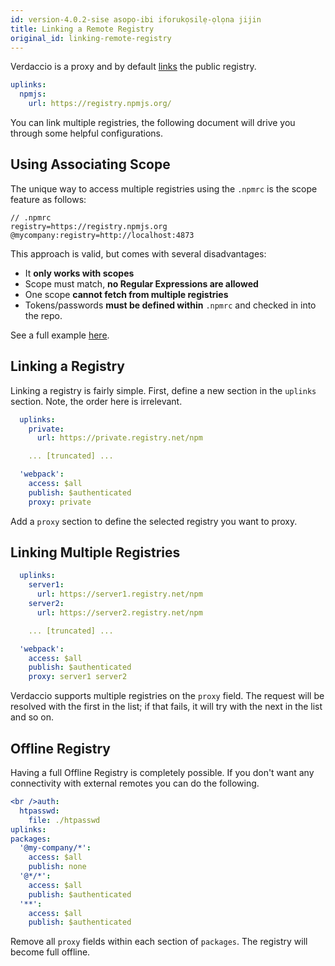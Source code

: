 ```yaml
---
id: version-4.0.2-sise asopọ-ibi iforukọsilẹ-ọlọna jijin
title: Linking a Remote Registry
original_id: linking-remote-registry
---
```


Verdaccio is a proxy and by default [links](uplinks.md) the public registry.

```yaml
uplinks:
  npmjs:
    url: https://registry.npmjs.org/
```

You can link multiple registries, the following document will drive you through some helpful configurations.

## Using Associating Scope

The unique way to access multiple registries using the `.npmrc` is the scope feature as follows:

    // .npmrc
    registry=https://registry.npmjs.org
    @mycompany:registry=http://localhost:4873
    

This approach is valid, but comes with several disadvantages:

* It **only works with scopes**
* Scope must match, **no Regular Expressions are allowed**
* One scope **cannot fetch from multiple registries**
* Tokens/passwords **must be defined within** `.npmrc` and checked in into the repo.

See a full example [here](https://stackoverflow.com/questions/54543979/npmrc-multiple-registries-for-the-same-scope/54550940#54550940).

## Linking a Registry

Linking a registry is fairly simple. First, define a new section in the `uplinks` section. Note, the order here is irrelevant.

```yaml
  uplinks:
    private:
      url: https://private.registry.net/npm

    ... [truncated] ...

  'webpack':
    access: $all
    publish: $authenticated
    proxy: private

```

Add a `proxy` section to define the selected registry you want to proxy.

## Linking Multiple Registries

```yaml
  uplinks:
    server1:
      url: https://server1.registry.net/npm
    server2:
      url: https://server2.registry.net/npm

    ... [truncated] ...

  'webpack':
    access: $all
    publish: $authenticated
    proxy: server1 server2
```

Verdaccio supports multiple registries on the `proxy` field. The request will be resolved with the first in the list; if that fails, it will try with the next in the list and so on.

## Offline Registry

Having a full Offline Registry is completely possible. If you don't want any connectivity with external remotes you can do the following.

```yaml
<br />auth:
  htpasswd:
    file: ./htpasswd
uplinks:
packages:
  '@my-company/*':
    access: $all
    publish: none
  '@*/*':
    access: $all
    publish: $authenticated
  '**':
    access: $all
    publish: $authenticated
```

Remove all `proxy` fields within each section of `packages`. The registry will become full offline.